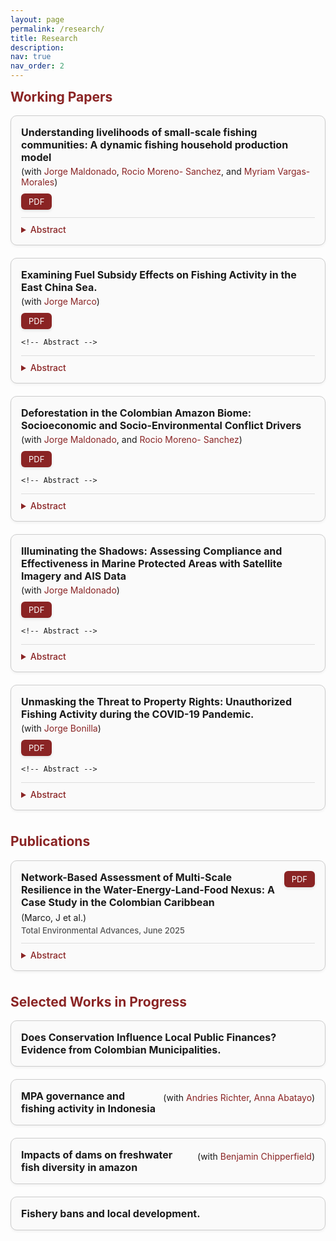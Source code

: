 ```yaml
---
layout: page
permalink: /research/
title: Research
description: 
nav: true
nav_order: 2
---
```


<h2 style="color: rgb(138, 36, 36); margin-top: 0em;">Working Papers</h2>

<div style="border: 1px solid #ccc; border-radius: 10px; padding: 16px; margin-bottom: 20px; background-color: #fafafa; box-shadow: 0 2px 4px rgba(0,0,0,0.05);">

  <!-- Title and PDF -->
  <div style="display: flex; align-items: flex-start; justify-content: space-between; flex-wrap: wrap; gap: 10px;">
    <div>
      <div style="font-weight: bold; font-size: 16px;">Understanding livelihoods of small-scale fishing communities: A dynamic fishing household production model</div>
      <div style="margin-top: 4px; font-size: 14px;">
        (with <a href="https://economia.uniandes.edu.co/maldonado" style="color: rgb(138, 36, 36); text-decoration: none;">Jorge Maldonado</a>, <a style="color: rgb(138, 36, 36); text-decoration: none;">Rocio Moreno- Sanchez</a>, and <a style="color: rgb(138, 36, 36); text-decoration: none;">Myriam Vargas-Morales</a>)
      </div>
    </div>
    <a href="https://jorgephd.github.io/jlmontero.github.io/assets/papers/JEEM-D-25-00547.pdf" 
       target="_blank"
       style="padding: 5px 12px; background-color: rgb(138, 36, 36); color: white; text-align: center; text-decoration: none; border-radius: 6px; font-size: 13px; box-shadow: 0 2px 4px rgba(0, 0, 0, 0.1);">
      PDF
    </a>
  </div>

  <!-- Abstract -->
  <details style="margin-top: 12px; border-top: 1px solid #ddd; padding-top: 10px;">
    <summary style="cursor: pointer; font-weight: 500; font-size: 14px; color: rgb(138, 36, 36);">Abstract</summary>
    <p style="margin-top: 10px; font-size: 14px; line-height: 1.5;">
    Small-scale fishing (SSF) communities in developing countries typically face high levels of poverty and vulnerability, coupled with a strong dependence on fishing resources. Fishing plays a central role as both a source of income and a means of ensuring food security. However, there is limited information on the relationships between household wellbeing, resource sustainability, and their interactions. This study contributes to a deeper understanding of SSF livelihoods by examining how key economic parameters influence the decision-making of fishing households. We develop a dynamic fishing household production model in which households make simultaneous decisions regarding consumption and production, incorporating the fact that fishing depends on a common-pool resource that fluctuates over time. The theoretical model is validated using data from the village of Barú, located in the Colombian Caribbean. The calibrated model allows for simulations of various policy scenarios affecting SSF management and household wellbeing, both with and without considering changes in fish stock. Our findings offer valuable insights for designing policies that support the sustainable use of marine resources while fostering the socioeconomic development of these communities.
    </p>
  </details>

</div>


<div style="border: 1px solid #ccc; border-radius: 10px; padding: 16px; margin-bottom: 20px; background-color: #fafafa; box-shadow: 0 2px 4px rgba(0,0,0,0.05);">

  <!-- Title and PDF -->
  <div style="display: flex; align-items: flex-start; justify-content: space-between; flex-wrap: wrap; gap: 10px;">
    <div>
      <div style="font-weight: bold; font-size: 16px;">Examining Fuel Subsidy Effects on Fishing Activity in the East China Sea.</div>
      <div style="margin-top: 4px; font-size: 14px;">
        (with <a href="https://www.efdinitiative.org/about-efd/people/renau-jorge-marco" style="color: rgb(138, 36, 36); text-decoration: none;">Jorge Marco</a>)
      </div>
    </div>
    <a href="https://jorgephd.github.io/jlmontero.github.io/assets/papers/Fuel_Subsidies_Fishing.pdf" 
       target="_blank"
       style="padding: 5px 12px; background-color: rgb(138, 36, 36); color: white; text-align: center; text-decoration: none; border-radius: 6px; font-size: 13px; box-shadow: 0 2px 4px rgba(0, 0, 0, 0.1);">
      PDF
    </a>
  </div>
  
    <!-- Abstract -->
  <details style="margin-top: 12px; border-top: 1px solid #ddd; padding-top: 10px;">
    <summary style="cursor: pointer; font-weight: 500; font-size: 14px; color: rgb(138, 36, 36);">Abstract</summary>
    <p style="margin-top: 10px; font-size: 14px; line-height: 1.5;">
    Input subsidies reduce marginal costs, driving overexploitation and raising concerns about marine ecosystem sustainability—particularly in regions with high levels of Illegal, Unreported, and Unregulated (IUU) fishing. We examine the impact of the fuel subsidies provision on fishing activity and unauthorized fishing following a reform of the fuel subsidy program introduced in 2016 by the Chinese government. The Chinese government has been known for providing a wide variety of subsidies within its economy to strengthen its economic position relative to other world economies. In 2016, China introduced a reform to its fuel subsidy program for fishing fleets due to high levels of subsidy expenditure, fuel consumption, and overfishing. Using the discontinuities introduced by the reform, we find that after the reform, the hours of unauthorized fishing increased, particularly in Taiwan and in disputed areas. Vessels that receive a greater amount of subsidies reduce their activity within national waters and increase their operations in foreign waters, potentially leading to overexploitation of fish stocks in international waters and conflicts with neighboring countries over disputed fishing grounds. The results suggest that subsidies decrease the level of compliance among fishers and encourage IUU fishing.

    </p>
  </details>

</div>

<div style="border: 1px solid #ccc; border-radius: 10px; padding: 16px; margin-bottom: 20px; background-color: #fafafa; box-shadow: 0 2px 4px rgba(0,0,0,0.05);">

  <!-- Title and PDF -->
  <div style="display: flex; align-items: flex-start; justify-content: space-between; flex-wrap: wrap; gap: 10px;">
    <div>
      <div style="font-weight: bold; font-size: 16px;">Deforestation in the Colombian Amazon Biome: Socioeconomic and Socio-Environmental Conflict Drivers</div>
      <div style="margin-top: 4px; font-size: 14px;">
        (with <a href="https://economia.uniandes.edu.co/maldonado" style="color: rgb(138, 36, 36); text-decoration: none;">Jorge Maldonado</a>, and <a style="color: rgb(138, 36, 36); text-decoration: none;">Rocio Moreno- Sanchez</a>)
      </div>
    </div>
    <a href="https://jorgephd.github.io/jlmontero.github.io/assets/papers/Amazon_SDGN.pdf" 
       target="_blank"
       style="padding: 5px 12px; background-color: rgb(138, 36, 36); color: white; text-align: center; text-decoration: none; border-radius: 6px; font-size: 13px; box-shadow: 0 2px 4px rgba(0, 0, 0, 0.1);">
      PDF
    </a>
  </div>
  
    <!-- Abstract -->
  <details style="margin-top: 12px; border-top: 1px solid #ddd; padding-top: 10px;">
    <summary style="cursor: pointer; font-weight: 500; font-size: 14px; color: rgb(138, 36, 36);">Abstract</summary>
    <p style="margin-top: 10px; font-size: 14px; line-height: 1.5;">
    Colombia, a megadiverse country, harbors over 10\% of global biodiversity, much of it within the Amazon biome, which covers 43\% of its land. Despite its ecological importance, the region faces deforestation driven by land conversion, coca cultivation, illegal mining, and armed conflict, exacerbating biodiversity loss and ecosystem degradation. Socioeconomic conditions in the biome both influence and are affected by these threats, yet data remains scarce. This study estimates indicators across four dimensions—socioeconomic, forest cover, water ecosystems, and socio-ecological conflicts—revealing precarious living conditions, especially for indigenous communities. Notably, areas with higher indigenous populations show greater forest conservation. The northwestern zone remains the most threatened.

    </p>
  </details>

</div>

<div style="border: 1px solid #ccc; border-radius: 10px; padding: 16px; margin-bottom: 20px; background-color: #fafafa; box-shadow: 0 2px 4px rgba(0,0,0,0.05);">

  <!-- Title and PDF -->
  <div style="display: flex; align-items: flex-start; justify-content: space-between; flex-wrap: wrap; gap: 10px;">
    <div>
      <div style="font-weight: bold; font-size: 16px;">Illuminating the Shadows: Assessing Compliance and Effectiveness in Marine Protected Areas with Satellite Imagery and AIS Data</div>
      <div style="margin-top: 4px; font-size: 14px;">
        (with <a href="https://economia.uniandes.edu.co/maldonado" style="color: rgb(138, 36, 36); text-decoration: none;">Jorge Maldonado</a>)
      </div>
    </div>
    <a href="https://jorgephd.github.io/jlmontero.github.io/assets/papers/Esfuerzos_de_Pesca_y_MPAs.pdf" 
       target="_blank"
       style="padding: 5px 12px; background-color: rgb(138, 36, 36); color: white; text-align: center; text-decoration: none; border-radius: 6px; font-size: 13px; box-shadow: 0 2px 4px rgba(0, 0, 0, 0.1);">
      PDF
    </a>
  </div>
  
    <!-- Abstract -->
  <details style="margin-top: 12px; border-top: 1px solid #ddd; padding-top: 10px;">
    <summary style="cursor: pointer; font-weight: 500; font-size: 14px; color: rgb(138, 36, 36);">Abstract</summary>
    <p style="margin-top: 10px; font-size: 14px; line-height: 1.5;">
    Marine Protected Areas (MPAs) are an essential instrument for marine conservation, aimed at promoting the sustainable use of marine resources. In this study, we examine the dynamics and behavior of industrial fishing vessels in relation to MPAs, leveraging extensive global fishing data. Using a regression discontinuity design, we evaluate vessel compliance by analyzing their presence within MPAs through Automatic Identification System (AIS) data and satellite imagery. The main findings indicate that MPAs significantly reduce industrial fishing activity within their boundaries, with a more pronounced reduction observed in MPAs with higher levels of fishing protection. These findings hold true when using both satellite imagery and AIS data. Differences arise when focusing on regions such as Indonesia, the Horn of Africa, and the Central Caribbean, regions characterized as a hotspot for piracy events, good fishing conditions, and consequently, non-publicly tracked vessels. We also find that fishing efforts decrease within less productive MPAs, while no significant effects are observed in the more productive ones. Additionally, larger MPAs and those located farther from piracy-prone regions are more effective in controlling fishing activity.

    </p>
  </details>

</div>

<div style="border: 1px solid #ccc; border-radius: 10px; padding: 16px; margin-bottom: 20px; background-color: #fafafa; box-shadow: 0 2px 4px rgba(0,0,0,0.05);">

  <!-- Title and PDF -->
  <div style="display: flex; align-items: flex-start; justify-content: space-between; flex-wrap: wrap; gap: 10px;">
    <div>
      <div style="font-weight: bold; font-size: 16px;">Unmasking the Threat to Property Rights: Unauthorized Fishing Activity during the COVID-19 Pandemic.</div>
      <div style="margin-top: 4px; font-size: 14px;">
        (with <a href="https://jobonill.wixsite.com/jorgebonilla" style="color: rgb(138, 36, 36); text-decoration: none;">Jorge Bonilla</a>)
      </div>
    </div>
    <a href="https://jorgephd.github.io/jlmontero.github.io/assets/papers/Lockdown_and_Fishing.pdf" 
       target="_blank"
       style="padding: 5px 12px; background-color: rgb(138, 36, 36); color: white; text-align: center; text-decoration: none; border-radius: 6px; font-size: 13px; box-shadow: 0 2px 4px rgba(0, 0, 0, 0.1);">
      PDF
    </a>
  </div>
  
    <!-- Abstract -->
  <details style="margin-top: 12px; border-top: 1px solid #ddd; padding-top: 10px;">
    <summary style="cursor: pointer; font-weight: 500; font-size: 14px; color: rgb(138, 36, 36);">Abstract</summary>
    <p style="margin-top: 10px; font-size: 14px; line-height: 1.5;">
   The global health crisis has disrupted economic activities and posed significant challenges to fisheries management, control, and surveillance. In this paper, we examine the impact of the COVID-19 pandemic on property rights in the context of unauthorized fishing activity providing theoretical and empirical evidences. This study investigates to what extent the pandemic has led to an increase in unauthorized fishing, potentially undermining existing property rights systems. To do so, we compile a comprehensive database with weekly, country-level fishing effort data for 146 countries before and during the COVID-19 lockdowns and international fishing access agreements data. We employ  Differences in Differences approaches to shed light on the consequences of the pandemic for marine resource governance. The findings indicate that the stringency of the restrictions led to a decrease in authorized fishing efforts. However, unauthorized fishing hours increased, but we did not find any effects on the number of vessels engaged in unauthorized fishing due to the onset of the lockdowns. The increase in unauthorized fishing hours was higher in low- and middle-income countries, and in areas with a higher biodiversity index. These results inform the design of control policies by understanding the motivations of fishermen in low-monitoring scenarios.

    </p>
  </details>

</div>


<br>

<h2 style="color: rgb(138, 36, 36); margin-top: 0em;">Publications</h2>

<!-- ## Publications -->

<div style="border: 1px solid #ccc; border-radius: 10px; padding: 16px; margin-bottom: 20px; background-color: #fafafa; box-shadow: 0 2px 4px rgba(0,0,0,0.05);">

  <!-- Title and PDF in a single row -->
  <div style="display: flex; justify-content: space-between; align-items: flex-start; gap: 10px;">
    <div style="flex: 1; font-weight: bold; font-size: 16px;">
       Network-Based Assessment of Multi-Scale Resilience in the Water-Energy-Land-Food Nexus: A Case Study in the Colombian Caribbean
    </div>
    <a href="https://www.sciencedirect.com/science/article/pii/S2950395725000116?via%3Dihub" 
       target="_blank"
       style="white-space: nowrap; padding: 5px 12px; background-color: rgb(138, 36, 36); color: white; text-align: center; text-decoration: none; border-radius: 6px; font-size: 13px; box-shadow: 0 2px 4px rgba(0, 0, 0, 0.1);">
      PDF
    </a>
  </div>

  <!-- Coauthor and Journal -->
  <div style="margin-top: 6px; font-size: 14px;">
    (Marco, J et al.)
  </div>
  <div style="margin-top: 4px; font-weight: 500; font-size: 13px; color: #555;">
    Total Environmental Advances, June 2025
  </div>

  <!-- Abstract -->
  <details style="margin-top: 12px; border-top: 1px solid #ddd; padding-top: 10px;">
    <summary style="cursor: pointer; font-weight: 500; font-size: 14px; color: rgb(138, 36, 36);">Abstract</summary>
    <p style="margin-top: 10px; font-size: 14px; line-height: 1.5;">
      Global change threatens socio-ecological systems, particularly in regions with rapid land use changes and competing demands for water, energy, and food. However, the impact of land use changes on the resilience of interconnected systems remains largely unexplored. To address this gap, this study advances the Water-Energy- Food (WEF) nexus approach by integrating land as a central element, forming the Water-Energy-Land-Food (WELF) nexus. It introduces an analytical framework to quantify the effects of land use changes on nexus composition and resilience across spatial scales, from regional to local. The framework characterizes resilience as a macroscale property of the nexus using geospatial land use and land cover data and decomposes it into microscale components through a network approach, identifying how nexus elements and land use transfers among them influence resilience. The framework is applied to the Maria La Baja sub-watershed (2002–2018) in the Colombian Caribbean, during significant structural transformation. Results reveal scale-dependent variations in WELF nexus composition and resilience, with the Food element consistently enhancing resilience, while the contributions of Water and Energy vary by scale. Scenario analysis shows that a reduction in land use transfers consistently decreases resilience across scales. In contrast to literature, this study finds that increasing land use transfers does not always enhance resilience. While resilience theory can support balancing competing land demands and adapting socio-ecological systems to global change, this study emphasizes the need for careful characterization of nexus elements, interactions, and feedback loops, identifying a necessary condition for land use transfers interventions to enhance resilience effectively. </p>
    
  </details>
</div>

<br>


<h2 style="color: rgb(138, 36, 36); margin-top: 0em;">Selected Works in Progress</h2>
<div style="border: 1px solid #ccc; border-radius: 10px; padding: 16px; margin-bottom: 20px; background-color: #fafafa; box-shadow: 0 2px 4px rgba(0,0,0,0.05);">

  <!-- Title and PDF in a single row -->
  <div style="display: flex; justify-content: space-between; align-items: flex-start; gap: 10px;">
    <div style="flex: 1; font-weight: bold; font-size: 16px;">
      Does Conservation Influence Local Public Finances? Evidence from Colombian Municipalities.
    </div>
  </div>
</div>

<div style="border: 1px solid #ccc; border-radius: 10px; padding: 16px; margin-bottom: 20px; background-color: #fafafa; box-shadow: 0 2px 4px rgba(0,0,0,0.05);">
  <!-- Title and PDF in a single row -->
  <div style="display: flex; justify-content: space-between; align-items: flex-start; gap: 10px;">
    <div style="flex: 1; font-weight: bold; font-size: 16px;">
      MPA governance and fishing activity in Indonesia</div>
    <div style="margin-top: 4px; font-size: 14px;">
        (with <a href="https://andriesrichter.com/" style="color: rgb(138, 36, 36); text-decoration: none;">Andries Richter</a>, <a href="https://annabatayo.com/" style="color: rgb(138, 36, 36); text-decoration: none;">Anna Abatayo</a>)
      </div>
  </div>
</div>

<div style="border: 1px solid #ccc; border-radius: 10px; padding: 16px; margin-bottom: 20px; background-color: #fafafa; box-shadow: 0 2px 4px rgba(0,0,0,0.05);">
  <!-- Title and PDF in a single row -->
  <div style="display: flex; justify-content: space-between; align-items: flex-start; gap: 10px;">
    <div style="flex: 1; font-weight: bold; font-size: 16px;">
      Impacts of dams on freshwater fish diversity in amazon</div>
    <div style="margin-top: 4px; font-size: 14px;">
        (with <a href="https://sites.google.com/monash.edu/benjamin-chipperfield/home" style="color: rgb(138, 36, 36); text-decoration: none;">Benjamin Chipperfield</a>)
      </div>
  </div>
</div>

<div style="border: 1px solid #ccc; border-radius: 10px; padding: 16px; margin-bottom: 20px; background-color: #fafafa; box-shadow: 0 2px 4px rgba(0,0,0,0.05);">

  <!-- Title and PDF in a single row -->
  <div style="display: flex; justify-content: space-between; align-items: flex-start; gap: 10px;">
    <div style="flex: 1; font-weight: bold; font-size: 16px;">
      Fishery bans and local development.
    </div>
  </div>
</div>

  
